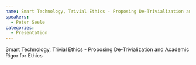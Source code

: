 ```yaml
--- 
name: Smart Technology, Trivial Ethics - Proposing De-Trivialization and Academic Rigor for Ethics
speakers: 
  - Peter Seele
categories:
  - Presentation
---
```


Smart Technology, Trivial Ethics - Proposing De-Trivialization and Academic Rigor for Ethics